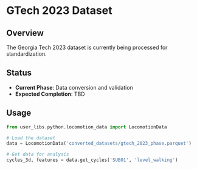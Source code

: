 # GTech 2023 Dataset

## Overview

The Georgia Tech 2023 dataset is currently being processed for standardization.

## Status
- **Current Phase**: Data conversion and validation
- **Expected Completion**: TBD

## Usage

```python
from user_libs.python.locomotion_data import LocomotionData

# Load the dataset
data = LocomotionData('converted_datasets/gtech_2023_phase.parquet')

# Get data for analysis
cycles_3d, features = data.get_cycles('SUB01', 'level_walking')
```
